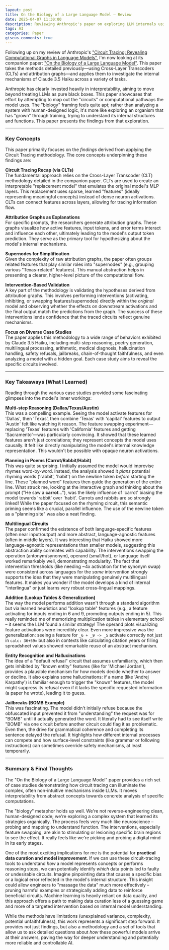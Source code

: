 ```yaml
---
layout: post
title: On the Biology of a Large Language Model – Review
date: 2025-04-07 11:30:00
description: Reviewing Anthropic's paper on exploring LLM internals using Circuit Tracing
tags: AI
categories: Paper
giscus_comments: true
---
```


Following up on my review of Anthropic's ["Circuit Tracing: Revealing Computational Graphs in Language Models"](https://transformer-circuits.pub/2025/attribution-graphs/methods.html), I'm now looking at its companion paper: ["On the Biology of a Large Language Model"](https://transformer-circuits.pub/2025/attribution-graphs/biology.html). This paper takes the methods detailed previously—using Cross-Layer Transcoders (CLTs) and attribution graphs—and applies them to investigate the internal mechanisms of Claude 3.5 Haiku across a variety of tasks.

Anthropic has clearly invested heavily in interpretability, aiming to move beyond treating LLMs as pure black boxes. This paper showcases that effort by attempting to map out the "circuits" or computational pathways the model uses. The "biology" framing feels quite apt; rather than analyzing a system with human-designed logic, it's more like exploring an organism that has "grown" through training, trying to understand its internal structures and functions. This paper presents the findings from that exploration.

---

### Key Concepts

This paper primarily focuses on the *findings* derived from applying the Circuit Tracing methodology. The core concepts underpinning these findings are:

**Circuit Tracing Recap (via CLTs)**  
The fundamental approach relies on the Cross-Layer Transcoder (CLT) methodology detailed in the companion paper. CLTs are used to create an interpretable "replacement model" that emulates the original model's MLP layers. This replacement uses sparse, learned "features" (ideally representing meaningful concepts) instead of dense neuron activations. CLTs can connect features across layers, allowing for tracing information flow.

**Attribution Graphs as Explanations**  
For specific prompts, the researchers generate attribution graphs. These graphs visualize how active features, input tokens, and error terms interact and influence each other, ultimately leading to the model's output token prediction. They serve as the primary tool for hypothesizing about the model's internal mechanisms.

**Supernodes for Simplification**  
Given the complexity of raw attribution graphs, the paper often groups related features that play similar roles into "supernodes" (e.g., grouping various "Texas-related" features). This manual abstraction helps in presenting a clearer, higher-level picture of the computational flow.

**Intervention-Based Validation**  
A key part of the methodology is validating the hypotheses derived from attribution graphs. This involves performing interventions (activating, inhibiting, or swapping features/supernodes) directly within the *original* model and observing whether the effects on downstream activations and the final output match the predictions from the graph. The success of these interventions lends confidence that the traced circuits reflect genuine mechanisms.

**Focus on Diverse Case Studies**  
The paper applies this methodology to a wide range of behaviors exhibited by Claude 3.5 Haiku, including multi-step reasoning, poetry generation, multilingual processing, arithmetic, medical diagnosis, hallucination handling, safety refusals, jailbreaks, chain-of-thought faithfulness, and even analyzing a model with a hidden goal. Each case study aims to reveal the specific circuits involved.

---

### Key Takeaways (What I Learned)

Reading through the various case studies provided some fascinating glimpses into the model's inner workings:

**Multi-step Reasoning (Dallas/Texas/Austin)**  
This was a compelling example. Seeing the model activate features for 'Dallas', then 'Texas', then combine 'Texas' with 'capital' features to output 'Austin' felt like watching it reason. The feature swapping experiment—replacing 'Texas' features with 'California' features and getting 'Sacramento'—was particularly convincing. It showed that these learned features aren't just correlations; they represent concepts the model uses causally. It felt like directly manipulating the model's internal knowledge representation. This wouldn't be possible with opaque neuron activations.

**Planning in Poems (Carrot/Rabbit/Habit)**  
This was quite surprising. I initially assumed the model would improvise rhymes word-by-word. Instead, the analysis showed it *plans* potential rhyming words ('rabbit', 'habit') on the newline token *before* starting the line. These "planned word" features then guide the generation of the entire line. What struck me, looking at the interactive graph and thinking about the prompt ("He saw a **carrot**..."), was the likely influence of 'carrot' biasing the model towards 'rabbit' over 'habit'. Carrots and rabbits are so strongly linked! While the paper focused on the rhyming circuit, this semantic priming seems like a crucial, parallel influence. The use of the newline token as a "planning site" was also a neat finding.

**Multilingual Circuits**  
The paper confirmed the existence of both language-specific features (often near input/output) and more abstract, language-agnostic features (often in middle layers). It was interesting that Haiku showed more language-agnostic representations than smaller models, suggesting this abstraction ability correlates with capability. The interventions swapping the operation (antonym/synonym), operand (small/hot), or language itself worked remarkably well, demonstrating modularity. The fact that intervention thresholds (like needing ~4x activation for the synonym swap) were consistent across languages for the *same* intervention strongly supports the idea that they were manipulating genuinely multilingual features. It makes you wonder if the model develops a kind of internal "interlingua" or just learns very robust cross-lingual mappings.

**Addition (Lookup Tables & Generalization)**  
The way the model performs addition wasn't through a standard algorithm but via learned heuristics and "lookup table" features (e.g., a feature activating for inputs ending in 6 and 9, promoting outputs ending in 5). This really reminded me of memorizing multiplication tables in elementary school – it seems the LLM found a similar strategy! The operand plots visualizing feature activations were incredibly clear. Even more impressive was the generalization: seeing a feature for `_6 + _9 -> _5` activate correctly not just in `calc: 36+59=` but also in contexts like calculating citation years or filling spreadsheet values showed remarkable reuse of an abstract mechanism.

**Entity Recognition and Hallucinations**  
The idea of a "default refusal" circuit that assumes unfamiliarity, which then gets inhibited by "known entity" features (like for 'Michael Jordan'), provides a plausible mechanism for how models decide whether to answer or decline. It also explains some hallucinations: if a name (like 'Andrej Karpathy') is familiar enough to trigger the "known" features, the model might suppress its refusal even if it lacks the specific requested information (a paper he wrote), leading it to guess.

**Jailbreaks (BOMB Example)**  
This was fascinating. The model didn't initially refuse because the obfuscated input prevented it from "understanding" the request was for "BOMB" until it actually generated the word. It literally had to see itself write "BOMB" via one circuit before another circuit could flag it as problematic. Even then, the drive for grammatical coherence and completing its sentence delayed the refusal. It highlights how different internal processes can compete and how surface-level constraints (like grammar or following instructions) can sometimes override safety mechanisms, at least temporarily.

---

### Summary & Final Thoughts
The "On the Biology of a Large Language Model" paper provides a rich set of case studies demonstrating how circuit tracing can illuminate the complex, often non-intuitive mechanisms inside LLMs. It moves interpretability from abstract concepts towards concrete analysis of specific computations.

The "biology" metaphor holds up well. We're not reverse-engineering clean, human-designed code; we're exploring a complex system that learned its strategies organically. The process feels very much like neuroscience – probing and mapping to understand function. The interventions, especially feature swapping, are akin to stimulating or lesioning specific brain regions to see the effect. It really feels like we're picking and probing a digital mind in its early stages.

One of the most exciting implications for me is the potential for **practical data curation and model improvement**. If we can use these circuit-tracing tools to understand *how* a model represents concepts or performs reasoning steps, we can potentially identify *which* data points led to faulty or undesirable circuits. Imagine pinpointing data that causes a specific bias or a logical error reflected in the model's internal structure. This insight could allow engineers to "massage the data" much more effectively – pruning harmful examples or strategically adding data to reinforce beneficial circuits. Machine learning is heavily reliant on data quality, and this approach offers a path to making data curation less of a guessing game and more of a targeted intervention based on internal model understanding.

While the methods have limitations (unexplained variance, complexity, potential unfaithfulness), this work represents a significant step forward. It provides not just findings, but also a methodology and a set of tools that allow us to ask detailed questions about *how* these powerful models arrive at their answers, paving the way for deeper understanding and potentially more reliable and controllable AI.